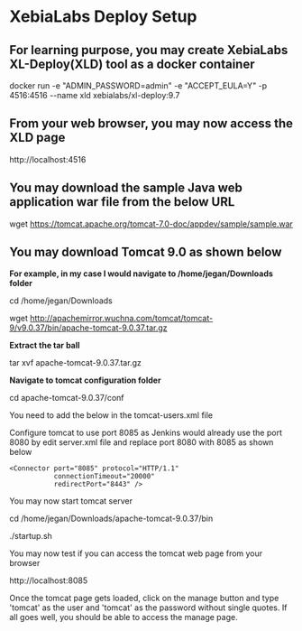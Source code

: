 # XebiaLabs Deploy Setup

## For learning purpose, you may create XebiaLabs XL-Deploy(XLD) tool as a docker container

docker run -e "ADMIN_PASSWORD=admin" -e "ACCEPT_EULA=Y" -p 4516:4516 --name xld xebialabs/xl-deploy:9.7

## From your web browser, you may now access the XLD page

http://localhost:4516

## You may download the sample Java web application war file from the below URL

wget https://tomcat.apache.org/tomcat-7.0-doc/appdev/sample/sample.war 

## You may download Tomcat 9.0 as shown below

<strong>For example, in my case I would navigate to /home/jegan/Downloads folder</strong>

cd /home/jegan/Downloads

wget http://apachemirror.wuchna.com/tomcat/tomcat-9/v9.0.37/bin/apache-tomcat-9.0.37.tar.gz

<strong> Extract the tar ball</strong>

tar xvf apache-tomcat-9.0.37.tar.gz

<strong>Navigate to tomcat configuration folder</strong>

cd apache-tomcat-9.0.37/conf

You need to add the below in the tomcat-users.xml file

  <role rolename="manager-script"/>
  <role rolename="manager-gui"/>
  <user username="tomcat" password="tomcat" roles="manager-script,manager-gui"/>

Configure tomcat to use port 8085 as Jenkins would already use the port 8080 by edit server.xml file
and replace port 8080 with 8085 as shown below

    <Connector port="8085" protocol="HTTP/1.1"
               connectionTimeout="20000"
               redirectPort="8443" />


You may now start tomcat server

cd /home/jegan/Downloads/apache-tomcat-9.0.37/bin

./startup.sh

You may now test if you can access the tomcat web page from your browser

http://localhost:8085

Once the tomcat page gets loaded, click on the manage button and type 'tomcat' as the user and 'tomcat' as the
password without single quotes. If all goes well, you should be able to access the manage page.
